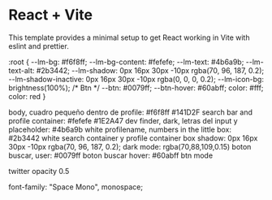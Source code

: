 # React + Vite

This template provides a minimal setup to get React working in Vite with eslint and prettier.

:root {
  --lm-bg: #f6f8ff;
  --lm-bg-content: #fefefe;
  --lm-text: #4b6a9b;
  --lm-text-alt: #2b3442;
  --lm-shadow: 0px 16px 30px -10px rgba(70, 96, 187, 0.2);
  --lm-shadow-inactive: 0px 16px 30px -10px rgba(0, 0, 0, 0.2);
  --lm-icon-bg: brightness(100%);
  /* Btn */
  --btn: #0079ff;
  --btn-hover: #60abff;
  color: #fff;
  color: red
}

body, cuadro pequeño dentro de profile: #f6f8ff #141D2F
search bar and profile container: #fefefe
#1E2A47
dev finder, dark, letras del input y placeholder: #4b6a9b
white
profilename, numbers in the little box: #2b3442
white
search container y profile container box shadow: 0px 16px 30px -10px rgba(70, 96, 187, 0.2);
dark mode:
rgba(70,88,109,0.15)
boton buscar, user: #0079ff
boton buscar hover:  #60abff
 btn mode

twitter opacity 0.5

 font-family: "Space Mono", monospace;

